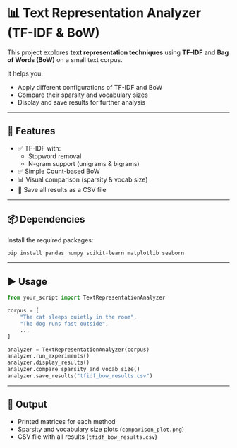 # 📊 Text Representation Analyzer (TF-IDF & BoW)

This project explores **text representation techniques** using **TF-IDF** and **Bag of Words (BoW)** on a small text corpus.

It helps you:
- Apply different configurations of TF-IDF and BoW
- Compare their sparsity and vocabulary sizes
- Display and save results for further analysis

---

## 🚀 Features

- ✅ TF-IDF with:
  - Stopword removal
  - N-gram support (unigrams & bigrams)
- ✅ Simple Count-based BoW
- 📊 Visual comparison (sparsity & vocab size)
- 📁 Save all results as a CSV file

---

## 📦 Dependencies

Install the required packages:

```bash
pip install pandas numpy scikit-learn matplotlib seaborn
```

---

## ▶️ Usage

```python
from your_script import TextRepresentationAnalyzer

corpus = [
    "The cat sleeps quietly in the room",
    "The dog runs fast outside",
    ...
]

analyzer = TextRepresentationAnalyzer(corpus)
analyzer.run_experiments()
analyzer.display_results()
analyzer.compare_sparsity_and_vocab_size()
analyzer.save_results("tfidf_bow_results.csv")
```

---

## 📁 Output

- Printed matrices for each method
- Sparsity and vocabulary size plots (`comparison_plot.png`)
- CSV file with all results (`tfidf_bow_results.csv`)
